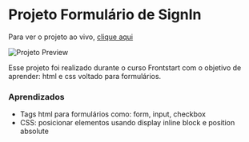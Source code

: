 # Projeto Formulário de SignIn

Para ver o projeto ao vivo, [clique aqui ]()

![Projeto Preview](https://github.com/mayaralobato/signinform/blob/master/assets/project-preview.png?raw=true)

Esse projeto foi realizado durante o curso Frontstart com o objetivo de aprender: html e css voltado para formulários. 

### Aprendizados
- Tags html para formulários como: form, input, checkbox
- CSS: posicionar elementos usando display inline block e position absolute
